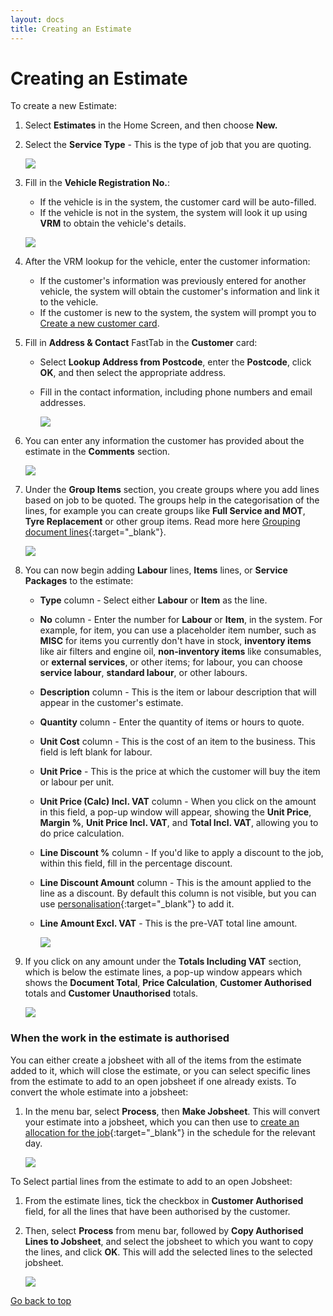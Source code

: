 ```yaml
---
layout: docs
title: Creating an Estimate
---
```


<a name="top"></a>

# Creating an Estimate 
To create a new Estimate:
1. Select **Estimates** in the Home Screen, and then choose **New.**
2. Select the **Service Type** - This is the type of job that you are quoting.

   ![](media/garagehive-create-an-estimate1.gif)


3. Fill in the **Vehicle Registration No.**:
    - If the vehicle is in the system, the customer card will be auto-filled.
    - If the vehicle is not in the system, the system will look it up using **VRM** to obtain the vehicle's details.

    ![](media/garagehive-create-an-estimate2.gif)

4. After the VRM lookup for the vehicle, enter the customer information:
    - If the customer's information was previously entered for another vehicle, the system will obtain the customer's information and link it to the vehicle.
    - If the customer is new to the system, the system will prompt you to [Create a new customer card](docs/garagehive-create-a-customer-card.html "Create Customer Card").
5. Fill in **Address & Contact** FastTab in the **Customer** card:
    - Select **Lookup Address from Postcode**, enter the **Postcode**, click **OK**, and then select the appropriate address.
    - Fill in the contact information, including phone numbers and email addresses.

         ![](media/garagehive-create-an-estimate3.gif)

6. You can enter any information the customer has provided about the estimate in the **Comments** section. 

   ![](media/garagehive-create-an-estimate4.gif)

7. Under the **Group Items** section, you create groups where you add lines based on job to be quoted. The groups help in the categorisation of the lines, for example you can create groups like **Full Service and MOT**, **Tyre Replacement** or other group items. Read more here [Grouping document lines](garagehive-group-items-grouping-document-lines.html){:target="_blank"}.

   ![](media/garagehive-create-an-estimate4.gif)

8. You can now begin adding **Labour** lines, **Items** lines, or **Service Packages** to the estimate:
    - **Type** column - Select either **Labour** or **Item** as the line.
    - **No** column - Enter the number for **Labour** or **Item**, in the system. For example, for item, you can use a placeholder item number, such as **MISC** for items you currently don't have in stock, **inventory items** like air filters and engine oil, **non-inventory items** like consumables, or **external services**, or other items; for labour, you can choose **service labour**, **standard labour**, or other labours.
    - **Description** column - This is the item or labour description that will appear in the customer's estimate.
    - **Quantity** column - Enter the quantity of items or hours to quote.
    - **Unit Cost** column - This is the cost of an item to the business. This field is left blank for labour.
    - **Unit Price** - This is the price at which the customer will buy the item or labour per unit.
    - **Unit Price (Calc) Incl. VAT** column - When you click on the amount in this field, a pop-up window will appear, showing the **Unit Price**, **Margin %**, **Unit Price Incl. VAT**, and **Total Incl. VAT**, allowing you to do price calculation.
    - **Line Discount %** column - If you'd like to apply a discount to the job, within this field, fill in the percentage discount.
    - **Line Discount Amount** column - This is the amount applied to the line as a discount. By default this column is not visible, but you can use [personalisation](garagehive-personalising-garage-hive.html){:target="_blank"} to add it.
    - **Line Amount Excl. VAT** - This is the pre-VAT total line amount.

      ![](media/garagehive-create-an-estimate5.gif)

9. If you click on any amount under the **Totals Including VAT** section, which is below the estimate lines, a pop-up window appears which shows the **Document Total**, **Price Calculation**, **Customer Authorised** totals and **Customer Unauthorised** totals.

   ![](media/garagehive-create-an-estimate6.gif)

### When the work in the estimate is authorised
You can either create a jobsheet with all of the items from the estimate added to it, which will close the estimate, or you can select specific lines from the estimate to add to an open jobsheet if one already exists. 
To convert the whole estimate into a jobsheet:
1. In the menu bar, select **Process**, then **Make Jobsheet**. This will convert your estimate into a jobsheet, which you can then use to [create an allocation for the job](garagehive-create-a-booking.html){:target="_blank"} in the schedule for the relevant day.

   ![](media/garagehive-create-an-estimate7.gif)

To Select partial lines from the estimate to add to an open Jobsheet:
1. From the estimate lines, tick the checkbox in **Customer Authorised** field, for all the lines that have been authorised by the customer.
2. Then, select **Process** from menu bar, followed by **Copy Authorised Lines to Jobsheet**, and select the jobsheet to which you want to copy the lines, and click **OK**. This will add the selected lines to the selected jobsheet.

   ![](media/garagehive-create-an-estimate8.gif)


[Go back to top](#top)
